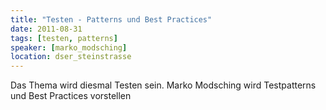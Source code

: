 ```yaml
---
title: "Testen - Patterns und Best Practices"
date: 2011-08-31
tags: [testen, patterns]
speaker: [marko_modsching]
location: dser_steinstrasse
---
```


Das Thema wird diesmal Testen sein. Marko Modsching wird Testpatterns und Best Practices vorstellen 